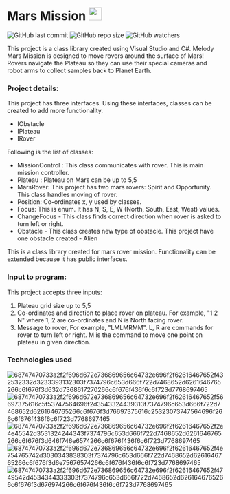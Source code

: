 
 
 # Mars Mission <img src="https://user-images.githubusercontent.com/102415713/192167507-78d8a380-3161-4121-83ec-e71d7d6493d0.png" width=30 height=30>

![GitHub last commit](https://img.shields.io/github/last-commit/anaghakarurkar/MelodyMarsMission?style=plastic) ![GitHub repo size](https://img.shields.io/github/repo-size/anaghakarurkar/MelodyMarsMission) ![GitHub watchers](https://img.shields.io/github/watchers/anaghakarurkar/MelodyMarsMission)


This project is a class library created using Visual Studio and C#.  Melody Mars Mission is designed to move rovers around the surface of Mars! 
Rovers navigate the Plateau so they can use their special cameras and robot arms to collect samples back to Planet Earth.




### Project details:
 
This project has three interfaces. Using these interfaces, classes can be created to add more functionality. 
 
  -  IObstacle
  -  IPlateau
  -  IRover
  
  Following is the list of classes:
  -  MissionControl : This class communicates with rover. This is main mission controller.
  -  Plateau : Plateau on Mars can be up to 5,5
  -  MarsRover: This project has two mars rovers: Spirit and Opportunity. This class handles moving of rover.
  -  Position: Co-ordinates x, y used by classes.
  -  Focus: This is enum. It has N, S, E, W (North, South, East, West) values.
  -  ChangeFocus - This class finds correct direction when rover is asked to turn left or right.
  -  Obstacle - This class creates new type of obstacle. This project have one obstacle created - Alien
  
  This is a class library created for mars rover mission. Functionality can be extended because it has public interfaces. 
  
### Input to program: 
  
  This project accepts three inputs:
  
  1. Plateau grid size up to 5,5
  2. Co-ordinates and direction to place rover on plateau. 
     For example, "1 2 N" where 1, 2 are co-ordinates and N is North facing rover.
  3. Message to rover, For example, "LMLMRMM". 
  	L, R are commands for rover to turn left or right. 
 	M is the command to move one point on plateau in given direction.
  

### Technologies used <br/>
![68747470733a2f2f696d672e736869656c64732e696f2f62616467652f432532332d3233393132303f7374796c653d666f722d7468652d6261646765266c6f676f3d632d7368617270266c6f676f436f6c6f723d7768697465](https://user-images.githubusercontent.com/102415713/192124277-b19a85b4-9fbb-42a7-8f54-006e4336e23c.svg)
![68747470733a2f2f696d672e736869656c64732e696f2f62616467652f56697375616c5f53747564696f2d3543324439313f7374796c653d666f722d7468652d6261646765266c6f676f3d76697375616c25323073747564696f266c6f676f436f6c6f723d7768697465](https://user-images.githubusercontent.com/102415713/192124308-397221f7-953e-4ca2-b432-0e25e81e764d.svg)
![68747470733a2f2f696d672e736869656c64732e696f2f62616467652f2e4e45542d3531324244343f7374796c653d666f722d7468652d6261646765266c6f676f3d646f746e6574266c6f676f436f6c6f723d7768697465](https://user-images.githubusercontent.com/102415713/192124366-c54ae8ee-6fe2-4ace-8e5c-df8d7be8ff70.svg)
![68747470733a2f2f696d672e736869656c64732e696f2f62616467652f4e754765742d3030343838303f7374796c653d666f722d7468652d6261646765266c6f676f3d6e75676574266c6f676f436f6c6f723d7768697465](https://user-images.githubusercontent.com/102415713/192124538-45ec3989-cb3f-44bf-9cb9-fb1604dcbfe7.svg)
![68747470733a2f2f696d672e736869656c64732e696f2f62616467652f4749542d4534344333303f7374796c653d666f722d7468652d6261646765266c6f676f3d676974266c6f676f436f6c6f723d7768697465](https://user-images.githubusercontent.com/102415713/192124572-c991c405-9e8e-4706-b238-fc811b158783.svg)


